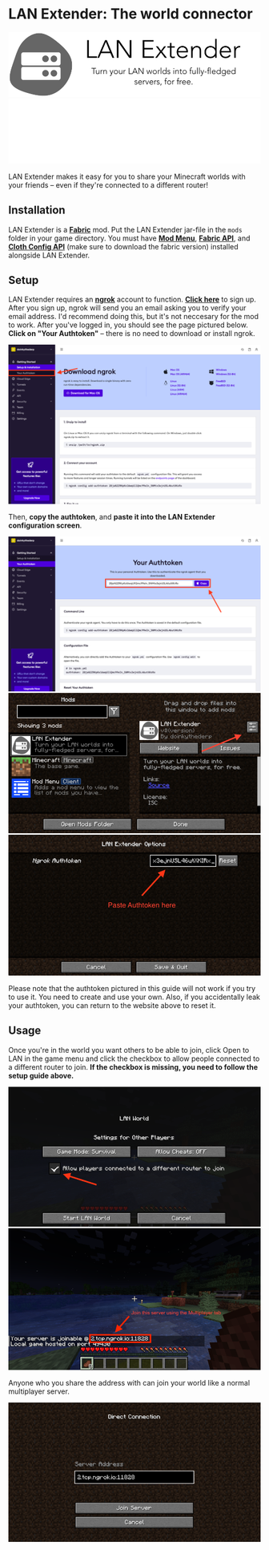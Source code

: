 # LAN Extender: The world connector

![LAN Extender: Turn your LAN worlds into fully-fledged servers, for free.](assets/lan-extender-banner-white.png#gh-light-mode-only)
![LAN Extender: Turn your LAN worlds into fully-fledged servers, for free.](assets/lan-extender-banner-black.png#gh-dark-mode-only)

LAN Extender makes it easy for you to share your Minecraft worlds with your friends – even if they're connected to a different router!

## Installation

LAN Extender is a [**Fabric**](https://fabricmc.net) mod. Put the LAN Extender jar-file in the `mods` folder in your game directory. You must have [**Mod Menu**](https://www.curseforge.com/minecraft/mc-mods/modmenu), [**Fabric API**](https://www.curseforge.com/minecraft/mc-mods/fabric-api), and [**Cloth Config API**](https://www.curseforge.com/minecraft/mc-mods/cloth-config/files) (make sure to download the fabric version) installed alongside LAN Extender.

## Setup

LAN Extender requires an [**ngrok**](https://ngrok.com) account to function. [**Click here**](https://dashboard.ngrok.com/signup) to sign up. After you sign up, ngrok will send you an email asking you to verify your email address. I'd recommend doing this, but it's not neccesary for the mod to work. After you've logged in, you should see the page pictured below. **Click on "Your Authtoken"** – there is no need to download or install ngrok.

![Use the sidebar to access your authtoken](assets/after_ngrok_login.png)

Then, **copy the authtoken**, and **paste it into the LAN Extender configuration screen**.

![Copy the authtoken](assets/ngrok_auth_token.png)
![Open LAN Extender configuration](assets/modmenu.png)
![Paste the authtoken](assets/lan_extender_options.png)

Please note that the authtoken pictured in this guide will not work if you try to use it. You need to create and use your own. Also, if you accidentally leak your authtoken, you can return to the website above to reset it.

## Usage

Once you're in the world you want others to be able to join, click Open to LAN in the game menu and click the checkbox to allow people connected to a different router to join. **If the checkbox is missing, you need to follow the setup guide above.**

![Click the checkbox](assets/open_to_lan.png)
![View the address in chat](assets/opened_to_lan.png)

Anyone who you share the address with can join your world like a normal multiplayer server.

![Join the LAN world using Direct Connect](assets/joining_server.png)
